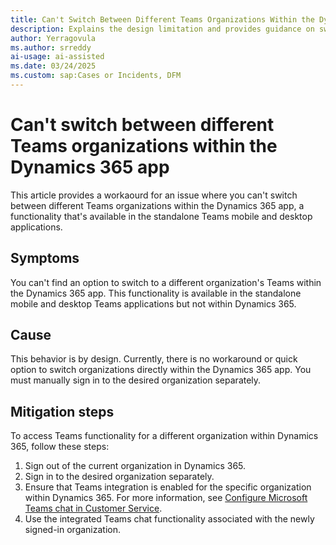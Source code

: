 ```yaml
---
title: Can't Switch Between Different Teams Organizations Within the Dynamics 365 App
description: Explains the design limitation and provides guidance on switching between different Teams organizations in the Dynamics 365 app.
author: Yerragovula
ms.author: srreddy
ai-usage: ai-assisted
ms.date: 03/24/2025
ms.custom: sap:Cases or Incidents, DFM
---
```

# Can't switch between different Teams organizations within the Dynamics 365 app

This article provides a workaourd for an issue where you can't switch between different Teams organizations within the Dynamics 365 app, a functionality that's available in the standalone Teams mobile and desktop applications.

## Symptoms

You can't find an option to switch to a different organization's Teams within the Dynamics 365 app. This functionality is available in the standalone mobile and desktop Teams applications but not within Dynamics 365.

## Cause

This behavior is by design. Currently, there is no workaround or quick option to switch organizations directly within the Dynamics 365 app. You must manually sign in to the desired organization separately.

## Mitigation steps

To access Teams functionality for a different organization within Dynamics 365, follow these steps:

1. Sign out of the current organization in Dynamics 365.
1. Sign in to the desired organization separately.
1. Ensure that Teams integration is enabled for the specific organization within Dynamics 365. For more information, see [Configure Microsoft Teams chat in Customer Service](/dynamics365/customer-service/administer/configure-teams-chat).
1. Use the integrated Teams chat functionality associated with the newly signed-in organization.
